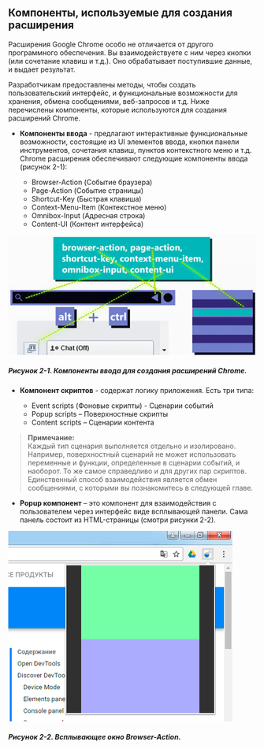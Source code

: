 ## Компоненты, используемые для создания расширения

Расширения Google Chrome особо не отличается от другого программного обеспечения. Вы взаимодействуете с ним через кнопки \(или сочетание клавиш и т.д.\). Оно обрабатывает поступившие данные, и выдает результат.

Разработчикам предоставлены методы, чтобы создать пользовательский интерфейс, и функциональные возможности для хранения, обмена сообщениями, веб-запросов и т.д. Ниже перечислены компоненты, которые используются для создания расширений Chrome.

* **Компоненты ввода** - предлагают интерактивные функциональные возможности, состоящие из UI элементов ввода, кнопки панели инструментов, сочетания клавиш, пунктов контекстного меню и т.д. Chrome расширения обеспечивают следующие компоненты ввода \(рисунок 2-1\):

  * Browser-Action \(Событие браузера\)
  * Page-Action \(Событие страницы\)
  * Shortcut-Key \(Быстрая клавиша\)
  * Context-Menu-Item \(Контекстное меню\)
  * Omnibox-Input \(Адресная строка\)
  * Content-UI \(Контент интерфейса\)

![Рисунок 2-1. Компоненты ввода для создания расширений Chrome](/assets/figure-2-1.png)

##### Рисунок 2-1. _Компоненты ввода для создания расширений Chrome._

* **Компонент скриптов** - содержат логику приложения. Есть три типа:

  * Event scripts \(Фоновые скрипты\) - Сценарии событий
  * Popup scripts – Поверхностные скрипты
  * Content scripts – Сценарии контента

> **Примечание:**  
> Каждый тип сценария выполняется отдельно и изолировано. Например, поверхностный сценарий не может использовать переменные и функции, определенные в сценарии событий, и наоборот. То же самое справедливо и для других пар скриптов. Единственный способ взаимодействия является обмен сообщениями, с которыми вы познакомитесь в следующей главе.

* **Popup компонент** – это компонент для взаимодействия с пользователем через интерфейс виде всплывающей панели. Сама панель состоит из HTML-страницы \(смотри рисунки 2-2\).

![Рисунок 2-2. Всплывающее окно Browser-Action](/assets/figure-2-2.png)

##### Рисунок 2-2. _Всплывающее окно Browser-Action._



